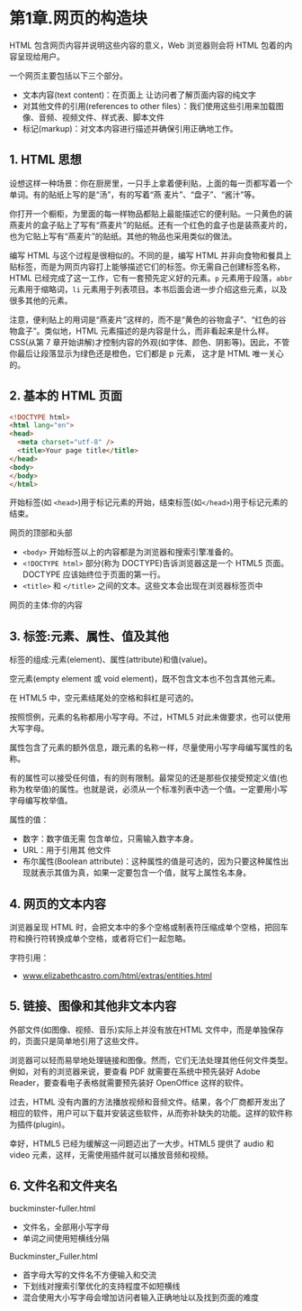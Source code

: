 # 第1章.网页的构造块

HTML 包含网页内容并说明这些内容的意义，Web 浏览器则会将 HTML 包着的内容呈现给用户。

一个网页主要包括以下三个部分。

* 文本内容(text content)：在页面上 让访问者了解页面内容的纯文字
* 对其他文件的引用(references to other files）：我们使用这些引用来加载图像、音频、视频文件、样式表、脚本文件
* 标记(markup)：对文本内容进行描述并确保引用正确地工作。

## 1. HTML 思想

设想这样一种场景：你在厨房里，一只手上拿着便利贴，上面的每一页都写着一个单词。有的贴纸上写的是“汤”，有的写着“燕 麦片”、“盘子”、“酱汁”等。

你打开一个橱柜，为里面的每一样物品都贴上最能描述它的便利贴。一只黄色的装燕麦片的盒子贴上了写有“燕麦片”的贴纸。还有一个红色的盒子也是装燕麦片的，也为它贴上写有“燕麦片”的贴纸。其他的物品也采用类似的做法。

编写 HTML 与这个过程是很相似的。不同的是，编写 HTML 并非向食物和餐具上贴标签，而是为网页内容打上能够描述它们的标签。你无需自己创建标签名称，HTML 已经完成了这一工作，它有一套预先定义好的元素。`p` 元素用于段落，`abbr` 元素用于缩略词，`li` 元素用于列表项目。本书后面会进一步介绍这些元素，以及很多其他的元素。

注意，便利贴上的用词是“燕麦片”这样的，而不是“黄色的谷物盒子”、“红色的谷物盒子”。类似地，HTML 元素描述的是内容是什么，而非看起来是什么样。CSS(从第 7 章开始讲解)才控制内容的外观(如字体、颜色、阴影等)。因此，不管你最后让段落显示为绿色还是橙色，它们都是 p 元素， 这才是 HTML 唯一关心的。

## 2. 基本的 HTML 页面

```html
<!DOCTYPE html>
<html lang="en">
<head>
  <meta charset="utf-8" />
  <title>Your page title</title>
</head>
<body>
</body>
</html>
```

开始标签(如 `<head>`)用于标记元素的开始，结束标签(如`</head>`)用于标记元素的结束。

网页的顶部和头部

* `<body>` 开始标签以上的内容都是为浏览器和搜索引擎准备的。
* `<!DOCTYPE html>` 部分(称为 DOCTYPE)告诉浏览器这是一个 HTML5 页面。DOCTYPE 应该始终位于页面的第一行。
* `<title>` 和 `</title>` 之间的文本。这些文本会出现在浏览器标签页中

网页的主体:你的内容

## 3. 标签:元素、属性、值及其他

标签的组成:元素(element)、属性(attribute)和值(value)。

空元素(empty element 或 void element)，既不包含文本也不包含其他元素。

在 HTML5 中，空元素结尾处的空格和斜杠是可选的。

按照惯例，元素的名称都用小写字母。不过，HTML5 对此未做要求，也可以使用大写字母。

属性包含了元素的额外信息，跟元素的名称一样，尽量使用小写字母编写属性的名称。

有的属性可以接受任何值，有的则有限制。最常见的还是那些仅接受预定义值(也称为枚举值)的属性。也就是说，必须从一个标准列表中选一个值。一定要用小写字母编写枚举值。

属性的值：

* 数字：数字值无需 包含单位，只需输入数字本身。
* URL：用于引用其 他文件
* 布尔属性(Boolean attribute)：这种属性的值是可选的，因为只要这种属性出现就表示其值为真，如果一定要包含一个值，就写上属性名本身。

## 4. 网页的文本内容

浏览器呈现 HTML 时，会把文本中的多个空格或制表符压缩成单个空格，把回车符和换行符转换成单个空格，或者将它们一起忽略。

字符引用：

* www.elizabethcastro.com/html/extras/entities.html

## 5. 链接、图像和其他非文本内容

外部文件(如图像、视频、音乐)实际上并没有放在HTML 文件中，而是单独保存的，页面只是简单地引用了这些文件。

浏览器可以轻而易举地处理链接和图像。然而，它们无法处理其他任何文件类型。例如，对有的浏览器来说，要查看 PDF 就需要在系统中预先装好 Adobe Reader，要查看电子表格就需要预先装好 OpenOffice 这样的软件。

过去，HTML 没有内置的方法播放视频和音频文件。结果，各个厂商都开发出了相应的软件，用户可以下载并安装这些软件，从而弥补缺失的功能。这样的软件称为插件(plugin)。

幸好，HTML5 已经为缓解这一问题迈出了一大步。HTML5 提供了 audio 和 video 元素，这样，无需使用插件就可以播放音频和视频。

## 6. 文件名和文件夹名

buckminster-fuller.html

* 文件名，全部用小写字母
* 单词之间使用短横线分隔

Buckminster_Fuller.html

* 首字母大写的文件名不方便输入和交流
* 下划线对搜索引擎优化的支持程度不如短横线
* 混合使用大小写字母会增加访问者输入正确地址以及找到页面的难度